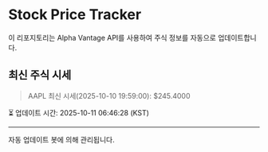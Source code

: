 
# Stock Price Tracker

이 리포지토리는 Alpha Vantage API를 사용하여 주식 정보를 자동으로 업데이트합니다.

## 최신 주식 시세
> AAPL 최신 시세(2025-10-10 19:59:00): $245.4000

⏳ 업데이트 시간: 2025-10-11 06:46:28 (KST)

---
자동 업데이트 봇에 의해 관리됩니다.
